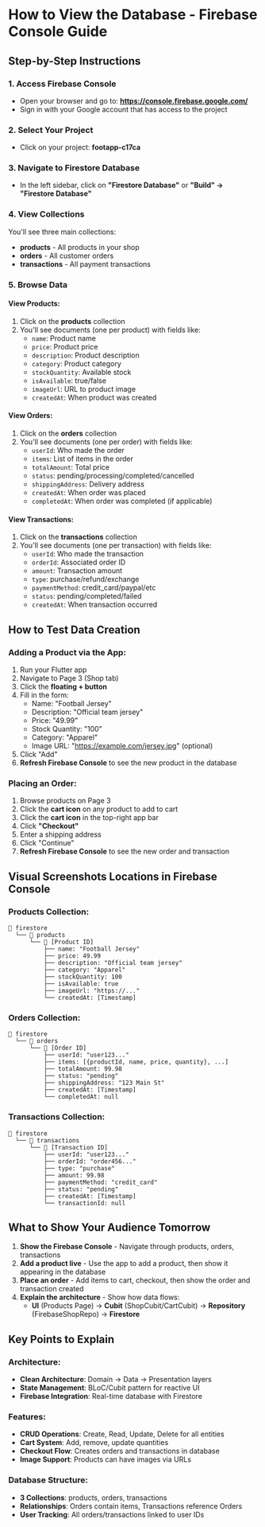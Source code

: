 # How to View the Database - Firebase Console Guide

## Step-by-Step Instructions

### 1. Access Firebase Console
- Open your browser and go to: **https://console.firebase.google.com/**
- Sign in with your Google account that has access to the project

### 2. Select Your Project
- Click on your project: **footapp-c17ca**

### 3. Navigate to Firestore Database
- In the left sidebar, click on **"Firestore Database"** or **"Build" → "Firestore Database"**

### 4. View Collections
You'll see three main collections:
- **products** - All products in your shop
- **orders** - All customer orders
- **transactions** - All payment transactions

### 5. Browse Data

#### View Products:
1. Click on the **products** collection
2. You'll see documents (one per product) with fields like:
   - `name`: Product name
   - `price`: Product price
   - `description`: Product description
   - `category`: Product category
   - `stockQuantity`: Available stock
   - `isAvailable`: true/false
   - `imageUrl`: URL to product image
   - `createdAt`: When product was created

#### View Orders:
1. Click on the **orders** collection
2. You'll see documents (one per order) with fields like:
   - `userId`: Who made the order
   - `items`: List of items in the order
   - `totalAmount`: Total price
   - `status`: pending/processing/completed/cancelled
   - `shippingAddress`: Delivery address
   - `createdAt`: When order was placed
   - `completedAt`: When order was completed (if applicable)

#### View Transactions:
1. Click on the **transactions** collection
2. You'll see documents (one per transaction) with fields like:
   - `userId`: Who made the transaction
   - `orderId`: Associated order ID
   - `amount`: Transaction amount
   - `type`: purchase/refund/exchange
   - `paymentMethod`: credit_card/paypal/etc
   - `status`: pending/completed/failed
   - `createdAt`: When transaction occurred

## How to Test Data Creation

### Adding a Product via the App:
1. Run your Flutter app
2. Navigate to Page 3 (Shop tab)
3. Click the **floating + button**
4. Fill in the form:
   - Name: "Football Jersey"
   - Description: "Official team jersey"
   - Price: "49.99"
   - Stock Quantity: "100"
   - Category: "Apparel"
   - Image URL: "https://example.com/jersey.jpg" (optional)
5. Click "Add"
6. **Refresh Firebase Console** to see the new product in the database

### Placing an Order:
1. Browse products on Page 3
2. Click the **cart icon** on any product to add to cart
3. Click the **cart icon** in the top-right app bar
4. Click **"Checkout"**
5. Enter a shipping address
6. Click "Continue"
7. **Refresh Firebase Console** to see the new order and transaction

## Visual Screenshots Locations in Firebase Console

### Products Collection:
```
📁 firestore
  └── 📁 products
      └── 📄 [Product ID]
          ├── name: "Football Jersey"
          ├── price: 49.99
          ├── description: "Official team jersey"
          ├── category: "Apparel"
          ├── stockQuantity: 100
          ├── isAvailable: true
          ├── imageUrl: "https://..."
          └── createdAt: [Timestamp]
```

### Orders Collection:
```
📁 firestore
  └── 📁 orders
      └── 📄 [Order ID]
          ├── userId: "user123..."
          ├── items: [{productId, name, price, quantity}, ...]
          ├── totalAmount: 99.98
          ├── status: "pending"
          ├── shippingAddress: "123 Main St"
          ├── createdAt: [Timestamp]
          └── completedAt: null
```

### Transactions Collection:
```
📁 firestore
  └── 📁 transactions
      └── 📄 [Transaction ID]
          ├── userId: "user123..."
          ├── orderId: "order456..."
          ├── type: "purchase"
          ├── amount: 99.98
          ├── paymentMethod: "credit_card"
          ├── status: "pending"
          ├── createdAt: [Timestamp]
          └── transactionId: null
```

## What to Show Your Audience Tomorrow

1. **Show the Firebase Console** - Navigate through products, orders, transactions
2. **Add a product live** - Use the app to add a product, then show it appearing in the database
3. **Place an order** - Add items to cart, checkout, then show the order and transaction created
4. **Explain the architecture** - Show how data flows:
   - **UI** (Products Page) → **Cubit** (ShopCubit/CartCubit) → **Repository** (FirebaseShopRepo) → **Firestore**

## Key Points to Explain

### Architecture:
- **Clean Architecture**: Domain → Data → Presentation layers
- **State Management**: BLoC/Cubit pattern for reactive UI
- **Firebase Integration**: Real-time database with Firestore

### Features:
- **CRUD Operations**: Create, Read, Update, Delete for all entities
- **Cart System**: Add, remove, update quantities
- **Checkout Flow**: Creates orders and transactions in database
- **Image Support**: Products can have images via URLs

### Database Structure:
- **3 Collections**: products, orders, transactions
- **Relationships**: Orders contain items, Transactions reference Orders
- **User Tracking**: All orders/transactions linked to user IDs

